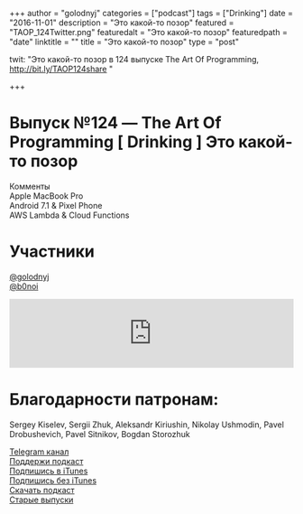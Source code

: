 +++
author = "golodnyj"
categories = ["podcast"]
tags = ["Drinking"]
date = "2016-11-01"
description = "Это какой-то позор"
featured = "TAOP_124Twitter.png"
featuredalt = "Это какой-то позор"
featuredpath = "date"
linktitle = ""
title = "Это какой-то позор"
type = "post"

twit: "Это какой-то позор в 124 выпуске The Art Of Programming, http://bit.ly/TAOP124share "

+++
# Выпуск №124 — The Art Of Programming [ Drinking ] Это какой-то позор

Комменты  
Apple MacBook Pro  
Android 7.1 & Pixel Phone  
AWS Lambda & Cloud Functions  

# Участники
[@golodnyj](https://twitter.com/golodnyj/)  
[@b0noi](https://twitter.com/b0noi)  

<iframe title="Выпуск №124 — The Art Of Programming [ Drinking ] Это какой-то позор" src="https://www.podbean.com/media/player/82mtn-641bd6?from=usersite&skin=1&share=1&fonts=Helvetica&auto=0&download=1&version=1" height="122" width="100%" style="border: none;" scrolling="no" data-name="pb-iframe-player"></iframe>

# Благодарности патронам: 
Sergey Kiselev, Sergii Zhuk, Aleksandr Kiriushin, Nikolay Ushmodin, Pavel Drobushevich, Pavel Sitnikov, Bogdan Storozhuk

[Telegram канал](http://bit.ly/taoplive)  
[Поддержи подкаст](http://bit.ly/TAOPpatron)  
[Подпишись в iTunes](http://bit.ly/TAOPiTunes)  
[Подпишись без iTunes](http://bit.ly/TAOPrss)   
[Скачать подкаст](http://bit.ly/TAOP124mp3)  
[Старые выпуски](http://bit.ly/oldtaop)